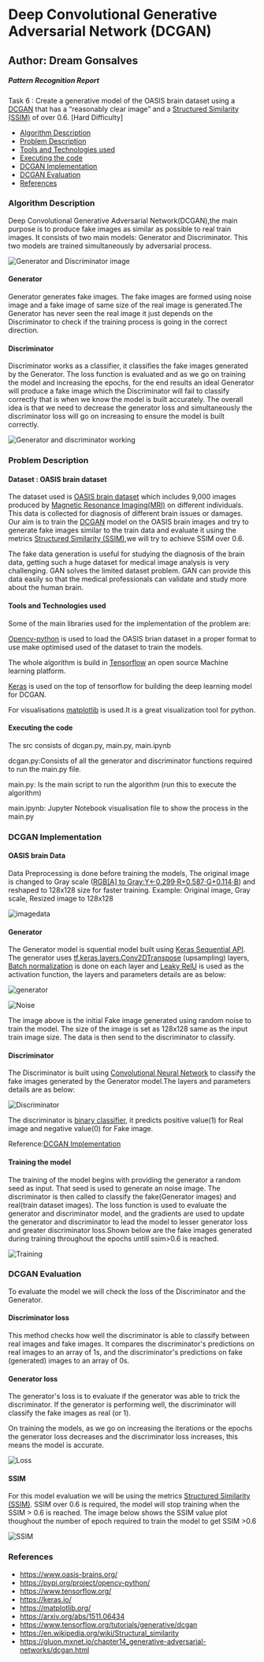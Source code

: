 # Deep Convolutional Generative Adversarial Network (DCGAN) 
## Author: Dream Gonsalves


##### Pattern Recognition Report 
Task 6 : Create a generative model of the OASIS brain dataset using a [DCGAN](https://arxiv.org/abs/1511.06434) that
has a “reasonably clear image” and a [Structured Similarity (SSIM)](https://en.wikipedia.org/wiki/Structural_similarity) of over 0.6. [Hard Difficulty]


* [Algorithm Description](#Algorithm-Description)<br>
* [Problem Description](#Problem-Description)<br>
* [Tools and Technologies used](#Tools-and-Technologies-used)<br>
* [Executing the code](#Executing-the-code)<br>
* [DCGAN Implementation](#DCGAN-Implementation)<br>
* [DCGAN Evaluation](#DCGAN-Evaluation)<br>
* [References](#References)

### Algorithm Description 

Deep Convolutional Generative Adversarial Network(DCGAN),the main purpose is to produce fake images as similar as possible to real train images. It consists of two main models: Generator and Discriminator. This two models are trained simultaneously by adversarial process. 


![Generator and Discriminator image](https://gluon.mxnet.io/_images/dcgan.png)

#### Generator
Generator generates fake images. The fake images are formed using noise image and a fake image of same size of the real image is generated.The Generator has never seen the real image it just depends on the Discriminator to check if the training process is going in the correct direction. 


#### Discriminator
Discriminator works as a classifier, it classifies the fake images generated by the Generator. The loss function is evaluated and as we go on training the model and increasing the epochs, for the end results an ideal Generator will produce a fake image which the Discriminator will fail to classify correctly that is when we know the model is built accurately. The overall idea is that we need to decrease the generator loss and simultaneously the discriminator loss will go on increasing to ensure the model is built correctly.


![Generator and discriminator working](https://www.tensorflow.org/tutorials/generative/images/gan2.png)















### Problem Description
#### Dataset : OASIS brain dataset
The dataset used is [OASIS brain dataset](https://www.oasis-brains.org/) which includes 9,000 images produced by [Magnetic Resonance Imaging(MRI)](https://www.nibib.nih.gov/science-education/science-topics/magnetic-resonance-imaging-mri) on different individuals. This data is collected for diagnosis of different brain issues or damages. Our aim is to train the [DCGAN](https://arxiv.org/abs/1511.06434) model on the OASIS brain images and try to generate fake images similar to the train data and evaluate it using the metrics [Structured Similarity (SSIM)](https://en.wikipedia.org/wiki/Structural_similarity),we will try to achieve SSIM over 0.6.

The fake data generation is useful for studying the diagnosis of the brain data, getting such a huge dataset for medical image analysis is very challenging. GAN solves the limited dataset problem. GAN can provide this data easily so that the medical professionals can validate and study more about the human brain. 



#### Tools and Technologies used
Some of the main libraries used for the implementation of the problem are:

[Opencv-python](https://pypi.org/project/opencv-python/) is used to load the OASIS brian dataset in a proper format to use make optimised used of the dataset to train the models.

The whole algorithm is build in [Tensorflow](https://www.tensorflow.org/) an open source Machine learning platform. 

[Keras](https://keras.io/) is used on the top of tensorflow for building the deep learning model for DCGAN.

For visualisations [matplotlib](https://matplotlib.org/) is used.It is a great visualization tool for python.


#### Executing the code

The src consists of dcgan.py, main.py, main.ipynb 

dcgan.py:Consists of all the generator and discriminator functions required to run the main.py file.

main.py: Is the main script to run the algorithm (run this to execute the algorithm)

main.ipynb: Jupyter Notebook visualisation file to show the process in the main.py

### DCGAN Implementation

#### OASIS brain Data
Data Preprocessing is done before training the models, The original image is changed to Gray scale ([RGB[A] to Gray:Y←0.299⋅R+0.587⋅G+0.114⋅B](https://docs.opencv.org/3.4/de/d25/imgproc_color_conversions.html#color_convert_rgb_gray)) and reshaped to 128x128 size for faster training.
Example: Original image, Gray scale, Resized image to 128x128


![imagedata](https://github.com/dreamgonsalves/PatternFlow/blob/topic-recognition/recognition/45970823/Images/data_preprocessing.PNG?raw=True)


#### Generator

The Generator model is squential model built using [Keras Sequential API](https://www.tensorflow.org/guide/keras/sequential_model#sequential_model). 
The generator uses [tf.keras.layers.Conv2DTranspose](https://www.tensorflow.org/api_docs/python/tf/keras/layers/Conv2DTranspose) (upsampling) layers, [Batch normalization](https://www.tensorflow.org/api_docs/python/tf/keras/layers/BatchNormalization) is done on each layer and [Leaky RelU](https://www.tensorflow.org/api_docs/python/tf/keras/layers/LeakyReLU) is used as the activation function, the layers and parameters details are as below:

![generator](https://github.com/dreamgonsalves/PatternFlow/blob/topic-recognition/recognition/45970823/Images/generator_summary.PNG?raw=True)

![Noise](https://github.com/dreamgonsalves/PatternFlow/blob/topic-recognition/recognition/45970823/Images/fake_image.PNG?raw=True)


The image above is the initial Fake image generated using random noise to train the model. The size of the image is set as 128x128 same as the input train image size. The data is then send to the discriminator to classify.

#### Discriminator
The Discriminator is built using [Convolutional Neural Network](https://www.tensorflow.org/tutorials/images/cnn) to classify the fake images generated by the Generator model.The layers and parameters details are as below:


![Discriminator](https://github.com/dreamgonsalves/PatternFlow/blob/topic-recognition/recognition/45970823/Images/discriminator_summary.PNG?raw=True)

The discriminator is [binary classifier](https://en.wikipedia.org/wiki/Binary_classification#:~:text=Binary%20classification%20is%20the%20task,basis%20of%20a%20classification%20rule.), it predicts positive value(1) for Real image and negative value(0) for Fake image.

Reference:[DCGAN Implementation](https://www.tensorflow.org/tutorials/generative/dcgan)

#### Training the model
The training of the model begins with providing the generator a random seed as input. That seed is used to generate an noise image. The discriminator is then called to classify the fake(Generator images) and real(train dataset images). The loss function is used to evaluate the generator and discriminator model, and the gradients are used to update the generator and discriminator to lead the model to lesser generator loss and greater discriminator loss.Shown below are the fake images generated during training throughout the epochs untill ssim>0.6 is reached.

![Training](https://github.com/dreamgonsalves/PatternFlow/blob/topic-recognition/recognition/45970823/Images/dcgan.gif?raw=True)



### DCGAN Evaluation
To evaluate the model we will check the loss of the Discriminator and the Generator.

#### Discriminator loss
This method checks how well the discriminator is able to classify between real images and fake images. It compares the discriminator's predictions on real images to an array of 1s, and the discriminator's predictions on fake (generated) images to an array of 0s.

#### Generator loss
The generator's loss is to evaluate if the generator was able to trick the discriminator. If the generator is performing well, the discriminator will classify the fake images as real (or 1). 

On training the models, as we go on increasing the iterations or the epochs the generator loss decreases and the discriminator loss increases, this means the model is accurate. 


![Loss](https://github.com/dreamgonsalves/PatternFlow/blob/topic-recognition/recognition/45970823/Images/loss_graph.PNG?raw=True)

#### SSIM
For this model evaluation we will be using the metrics [Structured Similarity (SSIM)](https://en.wikipedia.org/wiki/Structural_similarity). SSIM over 0.6 is required, the model will stop training when the SSIM > 0.6 is reached. The image below shows the SSIM value plot thoughout the number of epoch required to train the model to get SSIM >0.6


![SSIM](https://github.com/dreamgonsalves/PatternFlow/blob/topic-recognition/recognition/45970823/Images/ssim.PNG?raw=True)



### References
* https://www.oasis-brains.org/ <br>
* https://pypi.org/project/opencv-python/<br>
* https://www.tensorflow.org/<br>
* https://keras.io/<br>
* https://matplotlib.org/<br>
* https://arxiv.org/abs/1511.06434<br>
* https://www.tensorflow.org/tutorials/generative/dcgan<br>
* https://en.wikipedia.org/wiki/Structural_similarity<br>
* https://gluon.mxnet.io/chapter14_generative-adversarial-networks/dcgan.html


